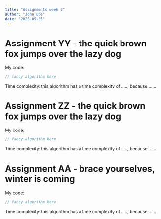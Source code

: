 ```yaml
---
title: "Assignments week 2"
author: "John Doe"
date: "2025-09-05"
---
```

# Assignment YY - the quick brown fox jumps over the lazy dog

My code:

```cpp
// fancy algorithm here
```

Time complexity: this algorithm has a time complexity of ....., because ......

# Assignment ZZ - the quick brown fox jumps over the lazy dog

My code:

```cpp
// fancy algorithm here
```

Time complexity: this algorithm has a time complexity of ....., because ......

# Assignment AA - brace yourselves, winter is coming

My code:

```cpp
// fancy algorithm here
```

Time complexity: this algorithm has a time complexity of ....., because ......

